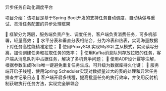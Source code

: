 异步任务自动化调度平台

项目介绍：该项目是基于Spring Boot开发的支持任务自动调度、自动续做与重试、灵活任务配置的异步处理框架

	框架分为两层，服务端负责产生、调度任务，客户端负责消费任务，可多机部署，轻量高效；
	水平分表和垂直分表相结合，分为冷表和热表，实现海量数据下对任务高性能精准定位；
	使用ProxySQL实现MySQL主从模式，实现读写分离，加快创建任务和拉取任务的效率；
	使用Kafka消息队列存放拉取的任务，客户端从消息队列中占据任务，解决了多机竞争问题；
	使用AOP设计幂等注解，根据参数生成Relis唯一键避免重复任务生成，可升级为数据库持久化键；
	服务端开启子线程，使用Spring Scheduler实现对数据量过大的表的处理和异常任务排查并记录日志
	客户端开启多线程，提高批量任务的执行效率，并使用反射机制获取执行任务方法，实现完全解耦合

